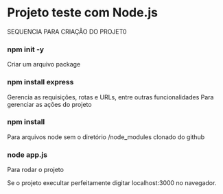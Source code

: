 # Projeto teste com Node.js

SEQUENCIA PARA CRIAÇÃO DO PROJET0

### npm init -y
Criar um arquivo package

### npm install express
Gerencia as requisições, rotas e URLs, entre outras funcionalidades
Para gerenciar as ações do projeto

### npm install
Para arquivos node sem o diretório /node_modules clonado do github

### node app.js
Para rodar o projeto

Se o projeto execultar perfeitamente digitar localhost:3000 no navegador.

